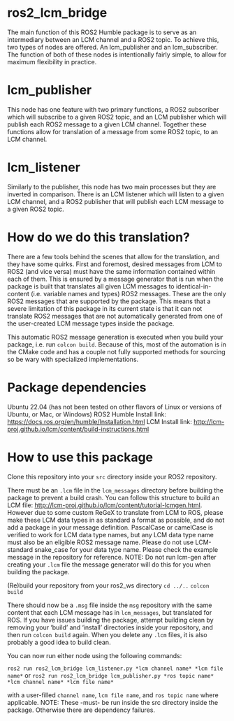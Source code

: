 # ros2_lcm_bridge

The main function of this ROS2 Humble package is to serve as an intermediary between an LCM channel and a ROS2 topic. To achieve this, two types of nodes are offered. An lcm_publisher and an lcm_subscriber. The function of both of these nodes is intentionally fairly simple, to allow for maximum flexibility in practice.

# lcm_publisher
This node has one feature with two primary functions, a ROS2 subscriber which will subscribe to a given ROS2 topic, and an LCM publisher which will publish each ROS2 message to a given LCM channel. Together these functions allow for translation of a message from some ROS2 topic, to an LCM channel.

# lcm_listener
Similarly to the publisher, this node has two main processes but they are inverted in comparison. There is an LCM listener which will listen to a given LCM channel, and a ROS2 publisher that will publish each LCM message to a given ROS2 topic.

# How do we do this translation?
There are a few tools behind the scenes that allow for the translation, and they have some quirks. First and foremost, desired messages from LCM to ROS2 (and vice versa) must have the same information contained within each of them. This is ensured by a message generator that is run when the package is built that translates all given LCM messages to identical-in-content (i.e. variable names and types) ROS2 messages. These are the only ROS2 messages that are supported by the package. This means that a severe limitation of this package in its current state is that it can not translate ROS2 messages that are not automatically generated from one of the user-created LCM message types inside the package.

This automatic ROS2 message generation is executed when you build your package, i.e. run `colcon build`. Because of this, most of the automation is in the CMake code and has a couple not fully supported methods for sourcing so be wary with specialized implementations.

# Package dependencies
Ubuntu 22.04 (has not been tested on other flavors of Linux or versions of Ubuntu, or Mac, or Windows)
ROS2 Humble		Install link: https://docs.ros.org/en/humble/Installation.html
LCM		            Install link: http://lcm-proj.github.io/lcm/content/build-instructions.html

# How to use this package
Clone this repository into your `src` directory inside your ROS2 repository.

There must be an `.lcm` file in the `lcm_messages` directory before building the package to prevent a build crash. You can follow this structure to build an LCM file: http://lcm-proj.github.io/lcm/content/tutorial-lcmgen.html. However due to some custom ReGeX to translate from LCM to ROS, please make these LCM data types in as standard a format as possible, and do not add a package in your message definition. PascalCase or camelCase is verified to work for LCM data type names, but any LCM data type name must also be an eligible ROS2 message name. Please do not use LCM-standard snake_case for your data type name. Please check the example message in the repository for reference. NOTE: Do not run lcm-gen after creating your `.lcm` file the message generator will do this for you when building the package.

(Re)build your repository from your ros2_ws directory
`cd ../..`
`colcon build`

There should now be a `.msg` file inside the `msg` repository with the same content that each LCM message has in `lcm_messages`, but translated for ROS. If you have issues building the package, attempt building clean by removing your ‘build’ and ‘install’ directories inside your repository, and then run `colcon build` again. When you delete any `.lcm` files, it is also probably a good idea to build clean.

You can now run either node using the following commands:

`ros2 run ros2_lcm_bridge lcm_listener.py *lcm channel name* *lcm file name*` or
`ros2 run ros2_lcm_bridge lcm_publisher.py *ros topic name* *lcm channel name* *lcm file name*`

with a user-filled `channel name`, `lcm file name`, and `ros topic name` where applicable. NOTE: These -must- be run inside the src directory inside the package. Otherwise there are dependency failures. 
